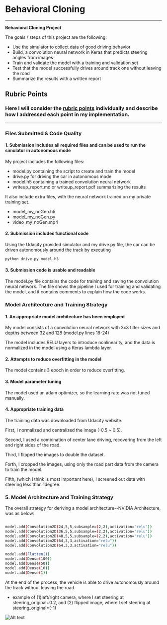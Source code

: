 # **Behavioral Cloning** 

---

**Behavioral Cloning Project**

The goals / steps of this project are the following:
* Use the simulator to collect data of good driving behavior
* Build, a convolution neural network in Keras that predicts steering angles from images
* Train and validate the model with a training and validation set
* Test that the model successfully drives around track one without leaving the road
* Summarize the results with a written report

## Rubric Points
### Here I will consider the [rubric points](https://review.udacity.com/#!/rubrics/432/view) individually and describe how I addressed each point in my implementation.  

---
### Files Submitted & Code Quality

#### 1. Submission includes all required files and can be used to run the simulator in autonomous mode

My project includes the following files:
* model.py containing the script to create and train the model
* drive.py for driving the car in autonomous mode
* model.h5 containing a trained convolution neural network 
* writeup_report.md or writeup_report.pdf summarizing the results

It also include extra files, with the neural network trained on my private training set.
* model_my_noGen.h5
* model_my_noGen.py
* video_my_noGen.mp4

#### 2. Submission includes functional code
Using the Udacity provided simulator and my drive.py file, the car can be driven autonomously around the track by executing 
```sh
python drive.py model.h5
```

#### 3. Submission code is usable and readable

The model.py file contains the code for training and saving the convolution neural network. The file shows the pipeline I used for training and validating the model, and it contains comments to explain how the code works.

### Model Architecture and Training Strategy

#### 1. An appropriate model architecture has been employed

My model consists of a convolution neural network with 3x3 filter sizes and depths between 32 and 128 (model.py lines 18-24) 

The model includes RELU layers to introduce nonlinearity, and the data is normalized in the model using a Keras lambda layer. 

#### 2. Attempts to reduce overfitting in the model

The model contains 3 epoch in order to reduce overfitting. 

#### 3. Model parameter tuning

The model used an adam optimizer, so the learning rate was not tuned manually.

#### 4. Appropriate training data

The training data was downloaded from Udacity website.

First, I normalized and centralized the image (-0.5 ~ 0.5).

Second, I used a combination of center lane driving, recovering from the left and right sides of the road.

Third, I flipped the images to double the dataset.

Forth, I cropped the images, using only the road part data from the camera to train the model.

Fifth, (which I think is most important here), I screened out data with steering less than 1degree.

###  5. Model Architecture and Training Strategy

The overall strategy for deriving a model architecture--NVIDIA Architecture, was as below:

```sh

model.add(Convolution2D(24,5,5,subsample=(2,2),activation="relu"))
model.add(Convolution2D(36,5,5,subsample=(2,2),activation="relu"))
model.add(Convolution2D(48,5,5,subsample=(2,2),activation="relu"))
model.add(Convolution2D(64,3,3,activation="relu"))
model.add(Convolution2D(64,3,3,activation="relu"))

model.add(Flatten())
model.add(Dense(100))
model.add(Dense(50))
model.add(Dense(10))
model.add(Dense(1))
```

At the end of the process, the vehicle is able to drive autonomously around the track without leaving the road.

* example of (1)left/right camera, where I set steering at steering_original+0.2, and (2) flipped image, where I set steering at steering_original*(-1)

![Alt text](https://user-images.githubusercontent.com/29034510/33233671-725ab224-d1ce-11e7-9f8e-6a12b929a013.png
 "Optional Title")
